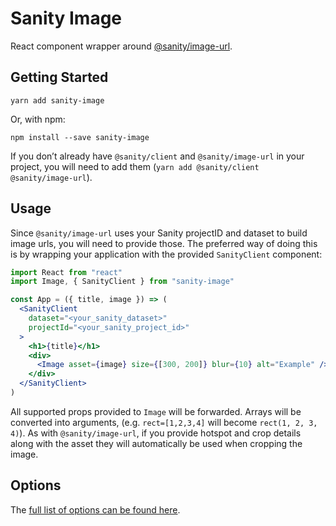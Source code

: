 # Sanity Image

React component wrapper around
[@sanity/image-url](https://github.com/sanity-io/image-url).

## Getting Started

```
yarn add sanity-image
```

Or, with npm:

```
npm install --save sanity-image
```

If you don’t already have `@sanity/client` and `@sanity/image-url` in your
project, you will need to add them
(`yarn add @sanity/client @sanity/image-url`).

## Usage

Since `@sanity/image-url` uses your Sanity projectID and dataset to build image
urls, you will need to provide those. The preferred way of doing this is by
wrapping your application with the provided `SanityClient` component:

```jsx
import React from "react"
import Image, { SanityClient } from "sanity-image"

const App = ({ title, image }) => (
  <SanityClient
    dataset="<your_sanity_dataset>"
    projectId="<your_sanity_project_id>"
  >
    <h1>{title}</h1>
    <div>
      <Image asset={image} size={[300, 200]} blur={10} alt="Example" />
    </div>
  </SanityClient>
)
```

All supported props provided to `Image` will be forwarded. Arrays will be
converted into arguments, (e.g. `rect=[1,2,3,4]` will become
`rect(1, 2, 3, 4)`). As with `@sanity/image-url`, if you provide hotspot and
crop details along with the asset they will automatically be used when cropping
the image.

## Options

The
[full list of options can be found here](https://github.com/sanity-io/image-url#builder-methods).
